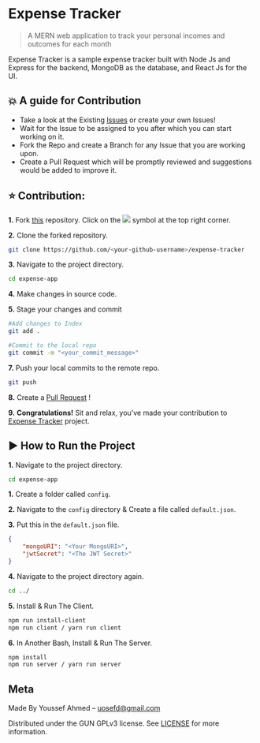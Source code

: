 # Expense Tracker
> A MERN web application to track your personal incomes and outcomes for each month

Expense Tracker is a sample expense tracker built with Node Js and Express for the backend, MongoDB as the database, and React Js for the UI.

## 💥 A guide for Contribution

- Take a look at the Existing [Issues](https://github.com/Yossef-Ahmed/expense-tracker/issues) or create your own Issues!
- Wait for the Issue to be assigned to you after which you can start working on it.
- Fork the Repo and create a Branch for any Issue that you are working upon.
- Create a Pull Request which will be promptly reviewed and suggestions would be added to improve it.


## ⭐ Contribution:
**1.** Fork [this](https://github.com/Yossef-Ahmed/expense-tracker) repository.
Click on the <a href="https://github.com/Yossef-Ahmed/expense-tracker"><img src="https://img.icons8.com/ios/24/000000/code-fork.png"></a> symbol at the top right corner.

**2.** Clone the forked repository.

```bash
git clone https://github.com/<your-github-username>/expense-tracker
```

**3.** Navigate to the project directory.

```bash
cd expense-app
```

**4.** Make changes in source code.

**5.** Stage your changes and commit

```bash
#Add changes to Index
git add .

#Commit to the local repo
git commit -m "<your_commit_message>"
```

**7.** Push your local commits to the remote repo.

```bash
git push
```

**8.** Create a [Pull Request](https://help.github.com/en/github/collaborating-with-issues-and-pull-requests/creating-a-pull-request) !

**9.** **Congratulations!** Sit and relax, you've made your contribution to [Expense Tracker](https://github.com/Yossef-Ahmed/expense-tracker) project.

##  ▶️ How to Run the Project

**1.** Navigate to the project directory.

```bash
cd expense-app
```

**1.** Create a folder called `config`.

**2.** Navigate to the `config` directory & Create a file called `default.json`.

**3.** Put this in the `default.json` file.

```json
{
    "mongoURI": "<Your MongoURI>",
    "jwtSecret": "<The JWT Secret>"
}
```

**4.** Navigate to the project directory again.

```bash
cd ../
```

**5.** Install & Run The Client.

```bash
npm run install-client
npm run client / yarn run client
```

**6.** In Another Bash, Install & Run The Server.

```bash
npm install
npm run server / yarn run server
```

## Meta

Made By Youssef Ahmed – uosefd@gmail.com

Distributed under the GUN GPLv3 license. See [LICENSE](https://github.com/Yossef-Ahmed/expense-tracker/blob/main/LICENSE) for more information.

